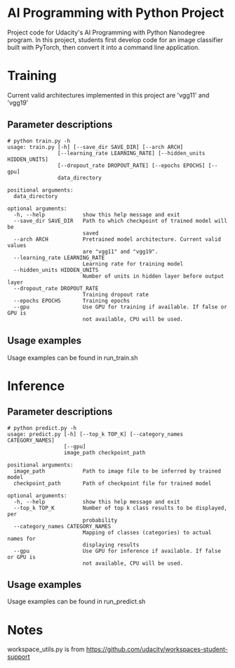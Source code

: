 # AI Programming with Python Project

Project code for Udacity's AI Programming with Python Nanodegree program. In this project, students first develop code for an image classifier built with PyTorch, then convert it into a command line application.

# Training 
Current valid architectures implemented in this project are 'vgg11' and 'vgg19'

## Parameter descriptions 
```
# python train.py -h
usage: train.py [-h] [--save_dir SAVE_DIR] [--arch ARCH]
                [--learning_rate LEARNING_RATE] [--hidden_units HIDDEN_UNITS]
                [--dropout_rate DROPOUT_RATE] [--epochs EPOCHS] [--gpu]
                data_directory

positional arguments:
  data_directory

optional arguments:
  -h, --help            show this help message and exit
  --save_dir SAVE_DIR   Path to which checkpoint of trained model will be
                        saved
  --arch ARCH           Pretrained model architecture. Current valid values
                        are "vgg11" and "vgg19".
  --learning_rate LEARNING_RATE
                        Learning rate for training model
  --hidden_units HIDDEN_UNITS
                        Number of units in hidden layer before output layer
  --dropout_rate DROPOUT_RATE
                        Training dropout rate
  --epochs EPOCHS       Training epochs
  --gpu                 Use GPU for training if available. If false or GPU is
                        not available, CPU will be used.
```
## Usage examples
Usage examples can be found in run_train.sh

# Inference

## Parameter descriptions
```
# python predict.py -h
usage: predict.py [-h] [--top_k TOP_K] [--category_names CATEGORY_NAMES]
                  [--gpu]
                  image_path checkpoint_path

positional arguments:
  image_path            Path to image file to be inferred by trained model
  checkpoint_path       Path of checkpoint file for trained model

optional arguments:
  -h, --help            show this help message and exit
  --top_k TOP_K         Number of top k class results to be displayed, per
                        probability
  --category_names CATEGORY_NAMES
                        Mapping of classes (categories) to actual names for
                        displaying results
  --gpu                 Use GPU for inference if available. If false or GPU is
                        not available, CPU will be used.
```

## Usage examples
Usage examples can be found in run_predict.sh

# Notes
workspace_utils.py is from https://github.com/udacity/workspaces-student-support
